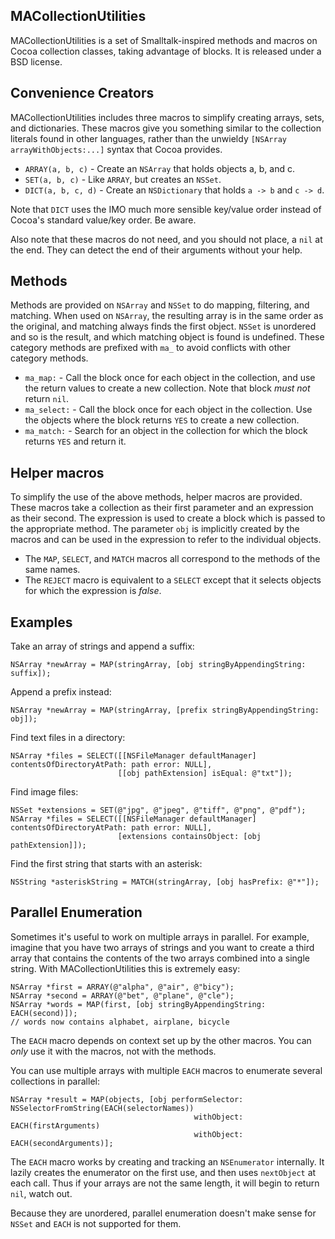 MACollectionUtilities
---------------------

MACollectionUtilities is a set of Smalltalk-inspired methods and macros on Cocoa collection classes, taking advantage of blocks. It is released under a BSD license.


Convenience Creators
--------------------

MACollectionUtilities includes three macros to simplify creating arrays, sets, and dictionaries. These macros give you something similar to the collection literals found in other languages, rather than the unwieldy `[NSArray arrayWithObjects:...]` syntax that Cocoa provides.

* `ARRAY(a, b, c)` - Create an `NSArray` that holds objects a, b, and c.
* `SET(a, b, c)` - Like `ARRAY`, but creates an `NSSet`.
* `DICT(a, b, c, d)` - Create an `NSDictionary` that holds `a -> b` and `c -> d`.

Note that `DICT` uses the IMO much more sensible key/value order instead of Cocoa's standard value/key order. Be aware.

Also note that these macros do not need, and you should not place, a `nil` at the end. They can detect the end of their arguments without your help.


Methods
-------

Methods are provided on `NSArray` and `NSSet` to do mapping, filtering, and matching. When used on `NSArray`, the resulting array is in the same order as the original, and matching always finds the first object. `NSSet` is unordered and so is the result, and which matching object is found is undefined. These category methods are prefixed with `ma_` to avoid conflicts with other category methods.

* `ma_map:` - Call the block once for each object in the collection, and use the return values to create a new collection. Note that block *must not* return `nil`.
* `ma_select:` - Call the block once for each object in the collection. Use the objects where the block returns `YES` to create a new collection.
* `ma_match:` - Search for an object in the collection for which the block returns `YES` and return it.


Helper macros
-------------

To simplify the use of the above methods, helper macros are provided. These macros take a collection as their first parameter and an expression as their second. The expression is used to create a block which is passed to the appropriate method. The parameter `obj` is implicitly created by the macros and can be used in the expression to refer to the individual objects.

* The `MAP`, `SELECT`, and `MATCH` macros all correspond to the methods of the same names.
* The `REJECT` macro is equivalent to a `SELECT` except that it selects objects for which the expression is *false*.


Examples
--------

Take an array of strings and append a suffix:

    NSArray *newArray = MAP(stringArray, [obj stringByAppendingString: suffix]);

Append a prefix instead:

    NSArray *newArray = MAP(stringArray, [prefix stringByAppendingString: obj]);

Find text files in a directory:

    NSArray *files = SELECT([[NSFileManager defaultManager] contentsOfDirectoryAtPath: path error: NULL],
                            [[obj pathExtension] isEqual: @"txt"]);

Find image files:

    NSSet *extensions = SET(@"jpg", @"jpeg", @"tiff", @"png", @"pdf");
    NSArray *files = SELECT([[NSFileManager defaultManager] contentsOfDirectoryAtPath: path error: NULL],
                            [extensions containsObject: [obj pathExtension]]);

Find the first string that starts with an asterisk:

    NSString *asteriskString = MATCH(stringArray, [obj hasPrefix: @"*"]);


Parallel Enumeration
--------------------

Sometimes it's useful to work on multiple arrays in parallel. For example, imagine that you have two arrays of strings and you want to create a third array that contains the contents of the two arrays combined into a single string. With MACollectionUtilities this is extremely easy:

    NSArray *first = ARRAY(@"alpha", @"air", @"bicy");
    NSArray *second = ARRAY(@"bet", @"plane", @"cle");
    NSArray *words = MAP(first, [obj stringByAppendingString: EACH(second)]);
    // words now contains alphabet, airplane, bicycle

The `EACH` macro depends on context set up by the other macros. You can *only* use it with the macros, not with the methods.

You can use multiple arrays with multiple `EACH` macros to enumerate several collections in parallel:

    NSArray *result = MAP(objects, [obj performSelector: NSSelectorFromString(EACH(selectorNames))
                                             withObject: EACH(firstArguments)
                                             withObject: EACH(secondArguments)];

The `EACH` macro works by creating and tracking an `NSEnumerator` internally. It lazily creates the enumerator on the first use, and then uses `nextObject` at each call. Thus if your arrays are not the same length, it will begin to return `nil`, watch out.

Because they are unordered, parallel enumeration doesn't make sense for `NSSet` and `EACH` is not supported for them.
